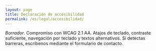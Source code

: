 ```yaml
---
layout: page
title: Declaración de accesibilidad
permalink: /es/legal/accesibilidad/
---
```

*Borrador*. Compromiso con WCAG 2.1 AA. Atajos de teclado, contraste suficiente, navegación por teclado y textos alternativos. Si detectas barreras, escríbenos mediante el formulario de contacto.
